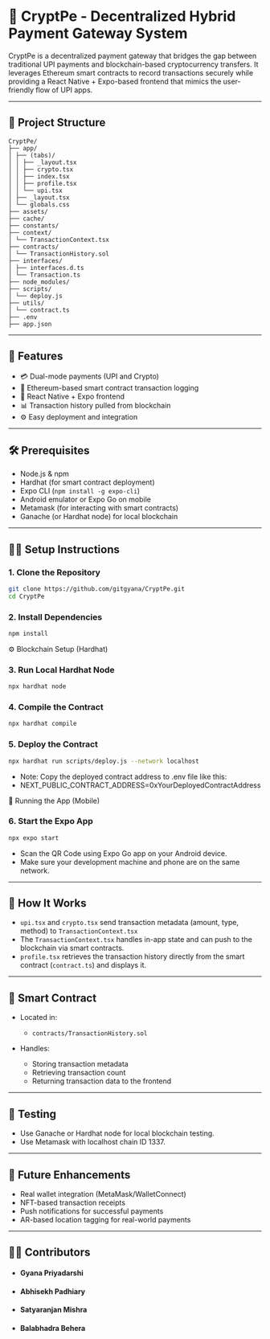 # 🔐 CryptPe - Decentralized Hybrid Payment Gateway System

CryptPe is a decentralized payment gateway that bridges the gap between traditional UPI payments and blockchain-based cryptocurrency transfers. It leverages Ethereum smart contracts to record transactions securely while providing a React Native + Expo-based frontend that mimics the user-friendly flow of UPI apps.

---

## 📁 Project Structure
```
CryptPe/
├── app/
│ ├── (tabs)/
│ │ ├── _layout.tsx
│ │ ├── crypto.tsx
│ │ ├── index.tsx
│ │ ├── profile.tsx
│ │ └── upi.tsx
│ ├── _layout.tsx
│ └── globals.css
├── assets/
├── cache/
├── constants/
├── context/
│ └── TransactionContext.tsx
├── contracts/
│ └── TransactionHistory.sol
├── interfaces/
│ ├── interfaces.d.ts
│ └── Transaction.ts
├── node_modules/
├── scripts/
│ └── deploy.js
├── utils/
│ └── contract.ts
├── .env
├── app.json
```
---

## 🚀 Features

- 💳 Dual-mode payments (UPI and Crypto)
- 🔗 Ethereum-based smart contract transaction logging
- 📱 React Native + Expo frontend
- 📊 Transaction history pulled from blockchain
- ⚙️ Easy deployment and integration

---

## 🛠 Prerequisites

- Node.js & npm
- Hardhat (for smart contract deployment)
- Expo CLI (`npm install -g expo-cli`)
- Android emulator or Expo Go on mobile
- Metamask (for interacting with smart contracts)
- Ganache (or Hardhat node) for local blockchain

---

## 🧑‍💻 Setup Instructions

### 1. Clone the Repository

   ```bash
   git clone https://github.com/gitgyana/CryptPe.git
   cd CryptPe
   ```

### 2. Install Dependencies

   ```bash
   npm install
   ```

⚙️ Blockchain Setup (Hardhat)

### 3. Run Local Hardhat Node

   ```bash
   npx hardhat node
   ```

### 4. Compile the Contract

   ```bash
   npx hardhat compile
   ```

### 5. Deploy the Contract

   ```bash
   npx hardhat run scripts/deploy.js --network localhost
   ```

- Note: Copy the deployed contract address to .env file like this:
- NEXT_PUBLIC_CONTRACT_ADDRESS=0xYourDeployedContractAddress

📲 Running the App (Mobile)
### 6. Start the Expo App

   ```bash
   npx expo start
   ```

- Scan the QR Code using Expo Go app on your Android device.
- Make sure your development machine and phone are on the same network.

---

## 🔗 How It Works
- `upi.tsx` and `crypto.tsx` send transaction metadata (amount, type, method) to `TransactionContext.tsx`
- The `TransactionContext.tsx` handles in-app state and can push to the blockchain via smart contracts.
- `profile.tsx` retrieves the transaction history directly from the smart contract (`contract.ts`) and displays it.

---

## 📜 Smart Contract
- Located in:
    - `contracts/TransactionHistory.sol`


- Handles:
    - Storing transaction metadata
    - Retrieving transaction count 
    - Returning transaction data to the frontend

---

## 🧪 Testing
- Use Ganache or Hardhat node for local blockchain testing.
- Use Metamask with localhost chain ID 1337.

---

## 📌 Future Enhancements
- Real wallet integration (MetaMask/WalletConnect)
- NFT-based transaction receipts
- Push notifications for successful payments
- AR-based location tagging for real-world payments

---

## 🧑‍💼 Contributors
- #### Gyana Priyadarshi
- #### Abhisekh Padhiary 
- #### Satyaranjan Mishra 
- #### Balabhadra Behera 
